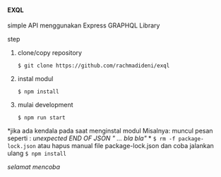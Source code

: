 #### **EXQL** 

simple API menggunakan Express GRAPHQL Library

step 
1. clone/copy repository 

	`$ git clone https://github.com/rachmadideni/exql`
2. instal modul

	`$ npm install`
3. mulai development

	`$ npm run start`

*jika ada kendala pada saat menginstal modul Misalnya: muncul pesan seperti : *unexpected END OF JSON " ... bla bla"* *
	`$ rm -f package-lock.json` atau hapus manual file package-lock.json dan coba jalankan ulang `$ npm install`

*selamat mencoba*